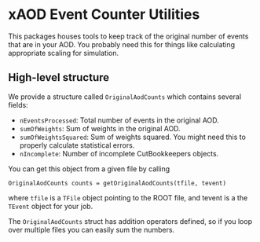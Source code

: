 xAOD Event Counter Utilities
============================

This packages houses tools to keep track of the original number of
events that are in your AOD. You probably need this for things like
calculating appropriate scaling for simulation.

High-level structure
--------------------

We provide a structure called `OriginalAodCounts` which contains
several fields:

- `nEventsProcessed`: Total number of events in the original AOD.
- `sumOfWeights`: Sum of weights in the original AOD.
- `sumOfWeightsSquared`: Sum of weights squared. You might need this
  to properly calculate statistical errors.
- `nIncomplete`: Number of incomplete CutBookkeepers objects.

You can get this object from a given file by calling

```
OriginalAodCounts counts = getOriginalAodCounts(tfile, tevent)
```

where `tfile` is a `TFile` object pointing to the ROOT file, and
tevent is a the `TEvent` object for your job.

The `OriginalAodCounts` struct has addition operators defined, so if
you loop over multiple files you can easily sum the numbers.
